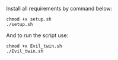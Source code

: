 Install all requirements by command below:
```
chmod +x setup.sh
./setup.sh
```

And to run the script use:
```
chmod +x Evil_twin.sh
./Evil_twin.sh
```